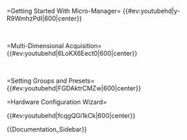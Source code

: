 =Getting Started With Micro-Manager=
{{#ev:youtubehd|y-R9WmhzPdI|600|center}}

<br/>

=Multi-Dimensional Acquisition=
{{#ev:youtubehd|6LoKX6Eect0|600|center}}

<br/>

=Setting Groups and Presets= 
{{#ev:youtubehd|FGDAktrCMZw|600|center}}



=Hardware Configuration Wizard=

{{#ev:youtubehd|fcqgQGi1kCk|600|center}}

{{Documentation_Sidebar}}
